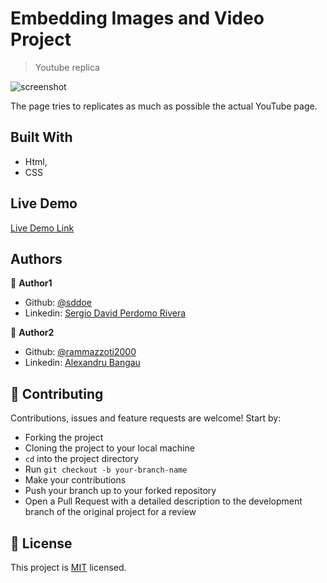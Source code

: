 # Embedding Images and Video Project

> Youtube replica

![screenshot](https://camo.githubusercontent.com/299c86cc8ad6e5e86d57300660cd808095c080cd/68747470733a2f2f7261772e6769746861636b2e636f6d2f72616d6d617a7a6f7469323030302f796f75747562652d7265706c6963612f666561747572652d6272616e63682f73637265656e73686f74732f7265706c6963612d73637265656e73686f742e706e67)

The page tries to replicates as much as possible the actual YouTube page.

## Built With

- Html,
- CSS

## Live Demo

[Live Demo Link](https://raw.githack.com/rammazzoti2000/youtube-replica/feature-branch/index.html)


## Authors

👤 **Author1**

- Github: [@sddoe](https://github.com/sddoe)
- Linkedin: [Sergio David Perdomo Rivera](https://www.linkedin.com/in/sergio-david-perdomo-rivera-07b6b7b8/)

👤 **Author2**

- Github: [@rammazzoti2000](https://github.com/rammazzoti2000)
- Linkedin: [Alexandru Bangau](https://www.linkedin.com/in/alexandru-bangau/)

## 🤝 Contributing

Contributions, issues and feature requests are welcome! Start by:
* Forking the project
* Cloning the project to your local machine
* `cd` into the project directory
* Run `git checkout -b your-branch-name`
* Make your contributions
* Push your branch up to your forked repository
* Open a Pull Request with a detailed description to the development branch of the original project for a review

## 📝 License

This project is [MIT](https://opensource.org/licenses/MIT) licensed.
